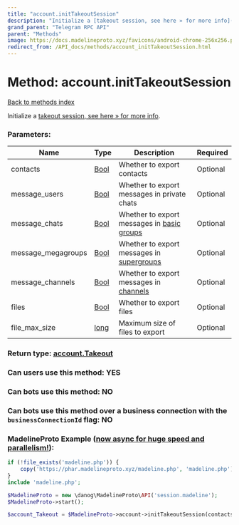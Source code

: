 ```yaml
---
title: "account.initTakeoutSession"
description: "Initialize a [takeout session, see here » for more info](https://core.telegram.org/api/takeout)."
grand_parent: "Telegram RPC API"
parent: "Methods"
image: https://docs.madelineproto.xyz/favicons/android-chrome-256x256.png
redirect_from: /API_docs/methods/account_initTakeoutSession.html
---
```

# Method: account.initTakeoutSession
[Back to methods index](index.html)



Initialize a [takeout session, see here » for more info](https://core.telegram.org/api/takeout).

### Parameters:

| Name     |    Type       | Description | Required |
|----------|---------------|-------------|----------|
|contacts|[Bool](/API_docs/types/Bool.html) | Whether to export contacts | Optional|
|message\_users|[Bool](/API_docs/types/Bool.html) | Whether to export messages in private chats | Optional|
|message\_chats|[Bool](/API_docs/types/Bool.html) | Whether to export messages in [basic groups](https://core.telegram.org/api/channel#basic-groups) | Optional|
|message\_megagroups|[Bool](/API_docs/types/Bool.html) | Whether to export messages in [supergroups](https://core.telegram.org/api/channel#supergroups) | Optional|
|message\_channels|[Bool](/API_docs/types/Bool.html) | Whether to export messages in [channels](https://core.telegram.org/api/channel#channels) | Optional|
|files|[Bool](/API_docs/types/Bool.html) | Whether to export files | Optional|
|file\_max\_size|[long](/API_docs/types/long.html) | Maximum size of files to export | Optional|


### Return type: [account.Takeout](/API_docs/types/account.Takeout.html)

### Can users use this method: **YES**


### Can bots use this method: **NO**


### Can bots use this method over a business connection with the `businessConnectionId` flag: **NO**


### MadelineProto Example ([now async for huge speed and parallelism!](https://docs.madelineproto.xyz/docs/ASYNC.html)):


```php
if (!file_exists('madeline.php')) {
    copy('https://phar.madelineproto.xyz/madeline.php', 'madeline.php');
}
include 'madeline.php';

$MadelineProto = new \danog\MadelineProto\API('session.madeline');
$MadelineProto->start();

$account_Takeout = $MadelineProto->account->initTakeoutSession(contacts: $Bool, message_users: $Bool, message_chats: $Bool, message_megagroups: $Bool, message_channels: $Bool, files: $Bool, file_max_size: $long, );
```


